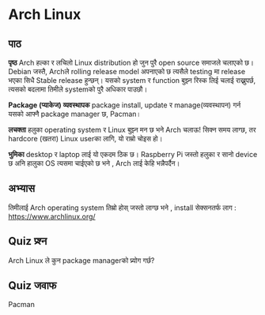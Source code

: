 # Arch Linux

## पाठ

<b>पृष्ठ</b>
Arch हल्का र लचिलो Linux distribution हो जुन पुरै open source समाजले चलाएको छ। Debian जस्तै, Archले rolling release model अपनाएको छ त्यसैले testing मा release भएका सिधै Stable release हुन्छन्। यसको system र function बुझ्न रिस्क लिई चलाई राख्नुपर्छ, त्यसको बदलामा तिमीले systemको पुरै अधिकार पाउछौ।

<b>Package (प्याकेज) व्यवस्थापक</b>
package install, update र manage(व्यवस्थापन) गर्न यसको आफ्नै package manager छ, Pacman। 

<b>लचक्ता</b>
हलुका operating system र Linux बुझ्न मन छ भने Arch चलाऊ! सिक्न समय लाग्छ, तर hardcore (खतरा) Linux userका लागि, यो राम्रो चोइस हो।

<b>भुमिका</b>
desktop र laptop लाई यो एकदम ठिक छ। Raspberry Pi जस्तो हलुका र सानो device छ अनि हालुका OS त्यसमा चाईएको छ भने , Arch लाई केहि भन्नैपर्दैन।

## अभ्यास

तिमीलाई Arch operating system तिम्रो होस् जस्तो लाग्छ भने , install सेक्सनतर्फ लाग : <a href='https://www.archlinux.org/'>https://www.archlinux.org/</a>

## Quiz प्र्श्न

Arch Linux ले कुन package managerको प्र्योग गर्छ?

## Quiz जवाफ

Pacman

